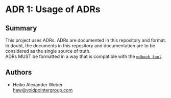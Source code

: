 # ADR 1: Usage of ADRs

## Summary

This project uses ADRs. ADRs are documented in this repository and format. In doubt, the documents in this repository and documentation are to be considered as the single source of truth.\
ADRs MUST be formatted in a way that is compatible with the [`mdbook tool`](https://crates.io/crates/mdbook).

## Authors

* Heiko Alexander Weber\
[haw@voidpointergroup.com](mailto:haw@voidpointergroup.com)
